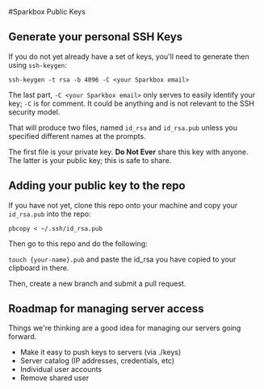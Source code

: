 #Sparkbox Public Keys

## Generate your personal SSH Keys
If you do not yet already have a set of keys, you'll need to generate then using `ssh-keygen`:

    ssh-keygen -t rsa -b 4096 -C <your Sparkbox email>

The last part, `-C <your Sparkbox email>` only serves to easily identify your key; `-C` is for comment. It could be anything and is not relevant to the SSH security model.

That will produce two files, named `id_rsa` and `id_rsa.pub` unless you specified different names at the prompts. 

The first file is your private key. **Do Not Ever** share this key with anyone. The latter is your public key; this is safe to share.

## Adding your public key to the repo
If you have not yet, clone this repo onto your machine and copy your `id_rsa.pub` into the repo:

`pbcopy < ~/.ssh/id_rsa.pub`

Then go to this repo and do the following:

`touch {your-name}.pub` and paste the id_rsa you have copied to your clipboard in there.

Then, create a new branch and submit a pull request.

## Roadmap for managing server access
Things we're thinking are a good idea for managing our servers going forward.

* Make it easy to push keys to servers (via ./keys)
* Server catalog (IP addresses, credentials, etc)
* Individual user accounts
* Remove shared user
